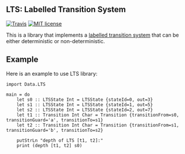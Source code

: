 ## LTS: Labelled Transition System
[![Travis](https://api.travis-ci.com/ajayeeralla/LTS.svg?branch=master)](https://travis-ci.com/github/ajayeeralla/LTS)
[![MIT license](https://img.shields.io/badge/license-MIT-blue.svg)](https://github.com/ajayeeralla/LTS/edit/master/LICENSE)

This is a library that implements a [labelled transition system](https://en.wikipedia.org/wiki/Transition_system) that can be either deterministic or non-deterministic.

## Example

Here is an example to use LTS library:

```
import Data.LTS

main = do
    let s0 :: LTSState Int = LTSState {stateId=0, out=3}
    let s1 :: LTSState Int = LTSState {stateId=1, out=5}
    let s2 :: LTSState Int = LTSState {stateId=2, out=7}
    let t1 :: Transition Int Char = Transition {transitionFrom=s0, transitionGuard='a', transitionTo=s1}
    let t2 :: Transition Int Char = Transition {transitionFrom=s1, transitionGuard='b', transitionTo=s2}

    putStrLn "depth of LTS [t1, t2]:"
    print (depth [t1, t2] s0)
```

